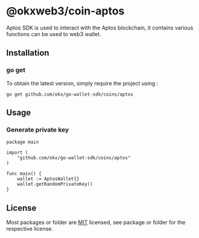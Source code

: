 # @okxweb3/coin-aptos
Aptos SDK is used to interact with the Aptos blockchain, it contains various functions can be used to web3 wallet.

## Installation

### go get

To obtain the latest version, simply require the project using :

```shell
go get github.com/okx/go-wallet-sdk/coins/aptos
```

## Usage

### Generate private key

```golang
package main

import (
	"github.com/okx/go-wallet-sdk/coins/aptos"
)

func main() {
	wallet := AptosWallet{}
	wallet.getRandomPrivateKey()
}
```

## License
Most packages or folder are [MIT](<https://github.com/okx/go-wallet-sdk/blob/main/coins/aptos/LICENSE>) licensed, see package or folder for the respective license.
